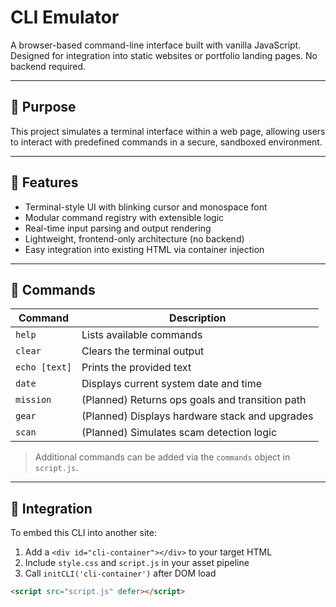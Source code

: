 # CLI Emulator

A browser-based command-line interface built with vanilla JavaScript. Designed for integration into static websites or portfolio landing pages. No backend required.

---

## 🎯 Purpose

This project simulates a terminal interface within a web page, allowing users to interact with predefined commands in a secure, sandboxed environment. 

---

## 🧱 Features

- Terminal-style UI with blinking cursor and monospace font
- Modular command registry with extensible logic
- Real-time input parsing and output rendering
- Lightweight, frontend-only architecture (no backend)
- Easy integration into existing HTML via container injection

---

## 🧩 Commands

| Command       | Description                                      |
|---------------|--------------------------------------------------|
| `help`        | Lists available commands                         |
| `clear`       | Clears the terminal output                       |
| `echo [text]` | Prints the provided text                         |
| `date`        | Displays current system date and time            |
| `mission`     | (Planned) Returns ops goals and transition path  |
| `gear`        | (Planned) Displays hardware stack and upgrades   |
| `scan`        | (Planned) Simulates scam detection logic         |

> Additional commands can be added via the `commands` object in `script.js`.

---

## 🚀 Integration

To embed this CLI into another site:

1. Add a `<div id="cli-container"></div>` to your target HTML
2. Include `style.css` and `script.js` in your asset pipeline
3. Call `initCLI('cli-container')` after DOM load

```html
<script src="script.js" defer></script>